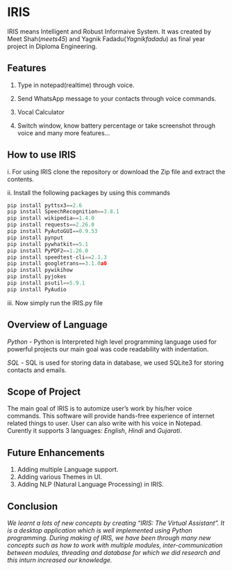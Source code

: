 # IRIS

IRIS means Intelligent and Robust Informaive System.
It was created by Meet Shah(_meets45_) and Yagnik Fadadu(_Yagnikfadadu_) as final year project in Diploma Engineering. 

## Features
1. Type in notepad(realtime) through voice.

2. Send WhatsApp message to your contacts through voice commands.

3. Vocal Calculator

4. Switch window, know battery percentage or take screenshot through voice and many more features...

## How to use IRIS
i. For using IRIS clone the repository or download the Zip file and extract the contents.

ii. Install the following packages by using this commands
```python
pip install pyttsx3==2.6
pip install SpeechRecognition==3.8.1
pip install wikipedia==1.4.0
pip install requests==2.26.0
pip install PyAutoGUI==0.9.53 
pip install pynput
pip install pywhatkit==5.1
pip install PyPDF2==1.26.0 
pip install speedtest-cli==2.1.3
pip install googletrans==3.1.0a0
pip install pywikihow
pip install pyjokes
pip install psutil==5.9.1
pip install PyAudio  
```
iii. Now simply run the IRIS.py file

## Overview of Language

_Python_ - Python is Interpreted high level programming language used for powerful projects our main goal was code readability with indentation.

_SQL_ - SQL is used for storing data in database, we used SQLite3 for storing contacts and emails.

## Scope of Project

The main goal of IRIS is to automize user’s work by his/her voice commands. This software will provide hands-free experience of internet related things to user. User can also write with his voice in Notepad. Curently it supports 3 languages: _English_, _Hindi_ and _Gujarati_.

## Future Enhancements

1. Adding multiple Language support.
2. Adding various Themes in UI.
3. Adding NLP (Natural Language Processing) in IRIS. 

## Conclusion

_We learnt a lots of new concepts by creating “IRIS: The Virtual Assistant”. It is a desktop application which is well implemented using Python programming. During making of IRIS, we have been through many new concepts such as how to work with multiple modules, inter-communication between modules, threading and database for which we did research and this inturn increased our knowledge._
